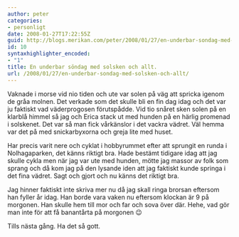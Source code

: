 ```yaml
---
author: peter
categories:
- personligt
date: 2008-01-27T17:22:55Z
guid: http://blogs.merikan.com/peter/2008/01/27/en-underbar-sondag-med-solsken-och-allt/
id: 10
syntaxhighlighter_encoded:
- "1"
title: En underbar söndag med solsken och allt.
url: /2008/01/27/en-underbar-sondag-med-solsken-och-allt/
---
```


Vaknade i morse vid nio tiden och ute var solen på väg att spricka igenom de gråa molnen. Det verkade som det skulle bli en fin dag idag och det var ju faktiskt vad väderprogosen förutspådde. Vid tio snåret sken solen på en klarblå himmel så jag och Erica stack ut med hunden på en härlig promenad i solskenet. Det var så man fick vårkänslor i det vackra vädret. Väl hemma var det på med snickarbyxorna och greja lite med huset.

Har precis varit nere och cyklat i hobbyrummet efter att sprungit en runda i Nolhagaparken, det känns riktigt bra. Hade bestämt tidigare idag att jag skulle cykla men när jag var ute med hunden, mötte jag massor av folk som sprang och då kom jag på den lysande iden att jag faktiskt kunde springa i det fina vädret. Sagt och gjort och nu känns det riktigt bra.

Jag hinner faktiskt inte skriva mer nu då jag skall ringa brorsan eftersom han fyller år idag. Han borde vara vaken nu eftersom klockan är 9 på morgonen. Han skulle hem till mor och far och sova över där. Hehe, vad gör man inte för att få banantårta på morgonen 😉

Tills nästa gång. Ha det så gott.